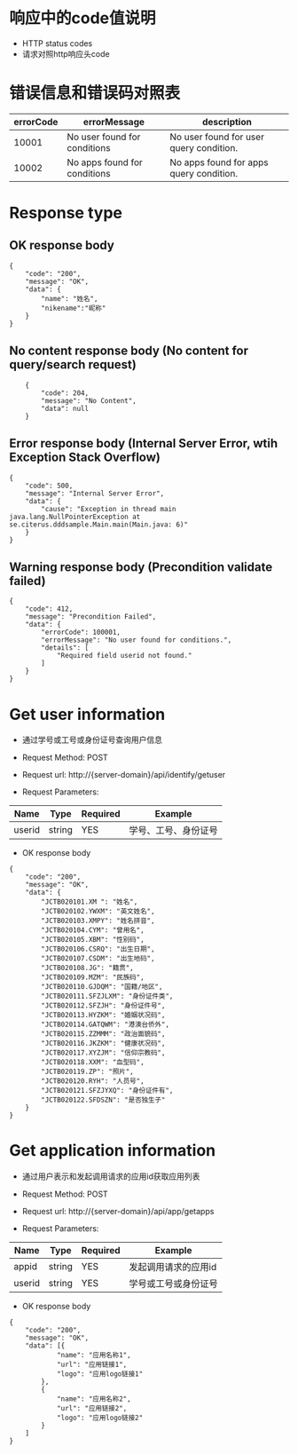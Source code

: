 # 响应中的code值说明
- HTTP status codes
- 请求对照http响应头code

# 错误信息和错误码对照表
| errorCode | errorMessage | description |
|------|----------|------------|
| 10001 | No user found for conditions | No user found for user query condition. |
| 10002 | No apps found for conditions | No apps found for apps query condition. |

# Response type

## OK response body
```
{
    "code": "200",
    "message": "OK",
    "data": {
        "name": "姓名",
        "nikename":"昵称"
    }
}
```

## No content response body (No content for query/search request)

```
    {
        "code": 204,
        "message": "No Content",
        "data": null
    }
```

## Error response body (Internal Server Error, wtih Exception Stack Overflow)

```
{
    "code": 500,
    "message": "Internal Server Error",
    "data": {
        "cause": "Exception in thread main java.lang.NullPointerException at se.citerus.dddsample.Main.main(Main.java: 6)"
    }
}
```

## Warning response body (Precondition validate failed)

```
{
    "code": 412,
    "message": "Precondition Failed",
    "data": {
        "errorCode": 100001,
        "errorMessage": "No user found for conditions.",
        "details": [
            "Required field userid not found."
        ]
    }
}
```


# Get user information

- 通过学号或工号或身份证号查询用户信息
- Request Method:
POST

- Request url:
http://{server-domain}/api/identify/getuser

- Request Parameters:

| Name | Type | Required | Example |
| ---- | ---- | -------- | ------- |
| userid | string | YES | 学号、工号、身份证号|

- OK response body

```
{
    "code": "200",
    "message": "OK",
    "data": {
        "JCTB020101.XM ": "姓名",
        "JCTB020102.YWXM": "英文姓名",
        "JCTB020103.XMPY": "姓名拼音",
        "JCTB020104.CYM": "曾用名",
        "JCTB020105.XBM": "性别码",
        "JCTB020106.CSRQ": "出生日期",
        "JCTB020107.CSDM": "出生地码",
        "JCTB020108.JG": "籍贯",
        "JCTB020109.MZM": "民族码",
        "JCTB020110.GJDQM": "国籍/地区",
        "JCTB020111.SFZJLXM": "身份证件类",
        "JCTB020112.SFZJH": "身份证件号",
        "JCTB020113.HYZKM": "婚姻状况码",
        "JCTB020114.GATQWM": "港澳台侨外",
        "JCTB020115.ZZMMM": "政治面貌码",
        "JCTB020116.JKZKM": "健康状况码",
        "JCTB020117.XYZJM": "信仰宗教码",
        "JCTB020118.XXM": "血型码",
        "JCTB020119.ZP": "照片",
        "JCTB020120.RYH": "人员号",
        "JCTB020121.SFZJYXQ": "身份证件有",
        "JCTB020122.SFDSZN": "是否独生子"
    }
}
```

# Get application information

- 通过用户表示和发起调用请求的应用id获取应用列表
- Request Method:
POST

- Request url:
http://{server-domain}/api/app/getapps

- Request Parameters:

| Name | Type | Required | Example |
| ---- | ---- | -------- | ------- |
| appid | string | YES | 发起调用请求的应用id|
| userid | string | YES | 学号或工号或身份证号|

- OK response body

```
{
    "code": "200",
    "message": "OK",
    "data": [{
            "name": "应用名称1",
            "url": "应用链接1",
            "logo": "应用logo链接1"
        },
        {
            "name": "应用名称2",
            "url": "应用链接2",
            "logo": "应用logo链接2"
        }
    ]
}
```
